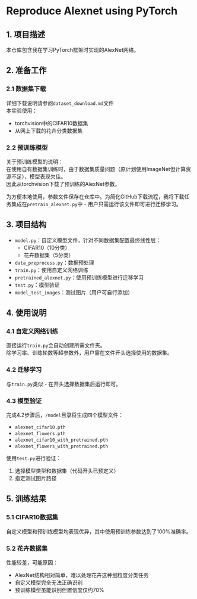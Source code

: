 # Reproduce Alexnet using PyTorch
## 1. 项目描述
本仓库包含我在学习PyTorch框架时实现的AlexNet网络。

## 2. 准备工作
### 2.1 数据集下载
详细下载说明请参阅`dataset_download.md`文件  
本实验使用：
- torchvision中的CIFAR10数据集
- 从网上下载的花卉分类数据集

### 2.2 预训练模型
关于预训练模型的说明：  
在使用自有数据集训练时，由于数据集质量问题（原计划使用ImageNet但计算资源不足），模型表现欠佳。  
因此从torchvision下载了预训练的AlexNet参数。

为方便本地使用，参数文件保存在仓库中。为简化GitHub下载流程，我将下载任务集成在`pretrain_alexnet.py`中 - 用户只需运行该文件即可进行迁移学习。

## 3. 项目结构
- `model.py`：自定义模型文件，针对不同数据集配置最终线性层：
  - CIFAR10（10分类）
  - 花卉数据集（5分类）
- `data_preprocess.py`：数据预处理
- `train.py`：使用自定义网络训练
- `pretrained_alexnet.py`：使用预训练模型进行迁移学习
- `test.py`：模型验证
- `model_test_images`：测试图片（用户可自行添加）

## 4. 使用说明
### 4.1 自定义网络训练
直接运行`train.py`会自动创建所需文件夹。  
除学习率、训练轮数等超参数外，用户需在文件开头选择使用的数据集。

### 4.2 迁移学习
与`train.py`类似 - 在开头选择数据集后运行即可。

### 4.3 模型验证
完成4.2步骤后，`/model`目录将生成四个模型文件：
- `alexnet_cifar10.pth`
- `alexnet_flowers.pth` 
- `alexnet_cifar10_with_pretrained.pth`
- `alexnet_flowers_with_pretrained.pth`

使用`test.py`进行验证：
1. 选择模型类型和数据集（代码开头已预定义）
2. 指定测试图片路径

## 5. 训练结果
### 5.1 CIFAR10数据集
自定义模型和预训练模型均表现优异，其中使用预训练参数达到了100%准确率。

### 5.2 花卉数据集
性能较差，可能原因：
- AlexNet结构相对简单，难以处理花卉这种细粒度分类任务
- 自定义模型完全无法正确识别
- 预训练模型虽能识别但置信度仅约70%

